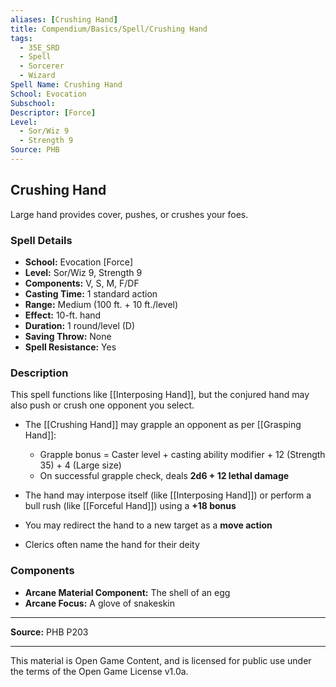 ```yaml
---
aliases: [Crushing Hand]
title: Compendium/Basics/Spell/Crushing Hand
tags:
  - 35E_SRD
  - Spell
  - Sorcerer
  - Wizard
Spell Name: Crushing Hand
School: Evocation
Subschool: 
Descriptor: [Force]
Level:
  - Sor/Wiz 9
  - Strength 9
Source: PHB
---
```


## Crushing Hand

Large hand provides cover, pushes, or crushes your foes.

### Spell Details

- **School:** Evocation [Force]  
- **Level:** Sor/Wiz 9, Strength 9  
- **Components:** V, S, M, F/DF  
- **Casting Time:** 1 standard action  
- **Range:** Medium (100 ft. + 10 ft./level)  
- **Effect:** 10-ft. hand  
- **Duration:** 1 round/level (D)  
- **Saving Throw:** None  
- **Spell Resistance:** Yes  

### Description

This spell functions like [[Interposing Hand]], but the conjured hand may also push or crush one opponent you select.

- The [[Crushing Hand]] may grapple an opponent as per [[Grasping Hand]]:
  - Grapple bonus = Caster level + casting ability modifier + 12 (Strength 35) + 4 (Large size)
  - On successful grapple check, deals **2d6 + 12 lethal damage**

- The hand may interpose itself (like [[Interposing Hand]]) or perform a bull rush (like [[Forceful Hand]]) using a **+18 bonus**

- You may redirect the hand to a new target as a **move action**

- Clerics often name the hand for their deity

### Components

- **Arcane Material Component:** The shell of an egg  
- **Arcane Focus:** A glove of snakeskin  

---

**Source:** PHB P203

---

This material is Open Game Content, and is licensed for public use under  
the terms of the Open Game License v1.0a.
